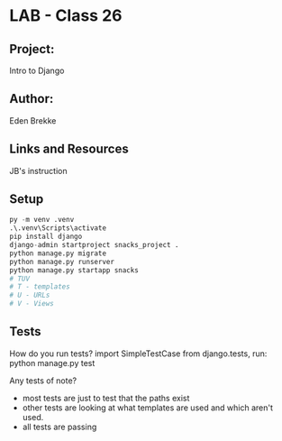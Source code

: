 # LAB - Class 26

## Project: 

Intro to Django

## Author: 

Eden Brekke

## Links and Resources

JB's instruction 

## Setup

```python
py -m venv .venv
.\.venv\Scripts\activate
pip install django
django-admin startproject snacks_project .
python manage.py migrate
python manage.py runserver
python manage.py startapp snacks
# TUV 
# T - templates
# U - URLs
# V - Views 
```

## Tests

How do you run tests? import SimpleTestCase from django.tests, run: python manage.py test

Any tests of note?

* most tests are just to test that the paths exist
* other tests are looking at what templates are used and which aren't used.
* all tests are passing